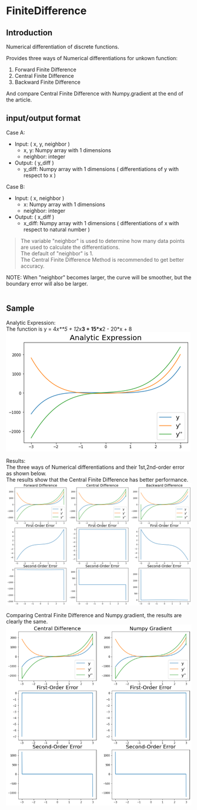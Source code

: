 # FiniteDifference

## Introduction

Numerical differentiation of discrete functions.

Provides three ways of Numerical differentiations for unkown function:
1. Forward Finite Difference
2. Central Finite Difference
3. Backward Finite Difference

And compare Central Finite Difference with Numpy.gradient at the end of the article.

## input/output format
Case A:<br>
* Input: ( x, y, neighbor ) <br>
  * x, y: Numpy array with 1 dimensions <br>
  * neighbor: integer <br>
* Output: ( y_diff ) <br>
  * y_diff: Numpy array with 1 dimensions ( differentiations of y with respect to x ) <br>

Case B:<br>
* Input: ( x, neighbor ) <br>
  * x: Numpy array with 1 dimensions <br>
  * neighbor: integer <br>
* Output: ( x_diff ) <br>
  * x_diff: Numpy array with 1 dimensions ( differentiations of x with respect to natural number ) <br>

>The variable "neighbor" is used to determine how many data points are used to calculate the differentiations. <br>
The default of "neighbor" is 1. <br>
The Central Finite Difference Method is recommended to get better accuracy. <br>

NOTE: When "neighbor" becomes larger, the curve will be smoother, but the boundary error will also be larger.<br><br>

## Sample
Analytic Expression: <br>
The function is y = 4*x**5 + 12*x**3 + 15*x**2 - 20*x + 8 <br>
![](https://github.com/TW-ZJLin/FiniteDifference/blob/main/Figures/analytic_expression.png)<br>

Results: <br>
The three ways of Numerical differentiations and their 1st,2nd-order error as shown below.<br>
The results show that the Central Finite Difference has better performance.<br>
![](https://github.com/TW-ZJLin/FiniteDifference/blob/main/Figures/results.png)<br>

Comparing Central Finite Difference and Numpy.gradient, the results are clearly the same.<br>
![](https://github.com/TW-ZJLin/FiniteDifference/blob/main/Figures/comparison.png)<br>
